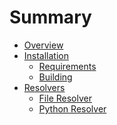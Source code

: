# Summary
- [Overview](./overview.md)
- [Installation]()
    - [Requirements](./installation/requirements.md)
    - [Building](./installation/building.md)
- [Resolvers]()
    - [File Resolver](./resolvers/FileResolver/FileResolver.md)
    - [Python Resolver](./resolvers/PythonResolver/PythonResolver.md)